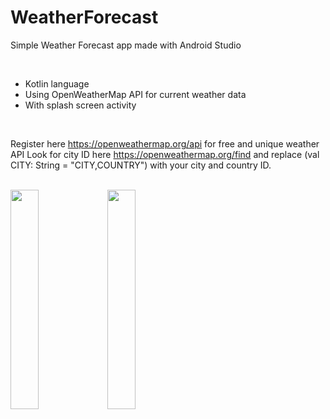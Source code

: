 # WeatherForecast

Simple Weather Forecast app made with Android Studio

<br/> 
 
<ul>
  <li>Kotlin language</li>
  <li>Using OpenWeatherMap API for current weather data</li>
  <li>With splash screen activity</li>
</ul> 

<br/> 

Register here https://openweathermap.org/api for free and unique weather API
Look for city ID here https://openweathermap.org/find and replace (val CITY: String = "CITY,COUNTRY") with your city and country ID. 

<br/> 

<div class="row">
  <div class="column">
    <img src="https://user-images.githubusercontent.com/43496943/142933169-20ed044e-995c-4486-a641-9237c58d5cf3.jpg" style="width:30%">
    <img src="https://user-images.githubusercontent.com/43496943/142933171-5536a7f3-d64c-4fd7-bd60-2d0bb5b7afb8.jpg" style="width:30%">
  </div>
</div>

